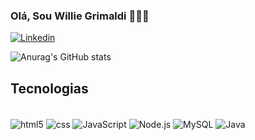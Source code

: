 
### Olá, Sou Willie Grimaldi 🧑🏻‍💻
[![Linkedin](https://img.shields.io/badge/LinkedIn-0077B5?style=for-the-badge&logo=linkedin&logoColor=white
)](https://www.linkedin.com/in/willie-grimaldi/)

![Anurag's GitHub stats](github-readme-stats-eta-rose-76.vercel.app/api?username=williesouza&show_icons=true&theme=dracula)


## Tecnologias


<div style="display: inline_block"><br/>
<img align="center" alt="html5"
 src="https://img.shields.io/badge/HTML5-E34F26?style=for-the-badge&logo=html5&logoColor=white" />
<img align="center" alt="css"
 src="https://img.shields.io/badge/CSS3-1572B6?style=for-the-badge&logo=css3&logoColor=white" />
<img align="center" alt="JavaScript"
 src="https://img.shields.io/badge/JavaScript-323330?style=for-the-badge&logo=javascript&logoColor=F7DF1E" />
<img align="center" alt="Node.js"
 src="https://img.shields.io/badge/Node.js-43853D?style=for-the-badge&logo=node.js&logoColor=white" />
<img align="center" alt="MySQL"
 src="https://img.shields.io/badge/MySQL-00000F?style=for-the-badge&logo=mysql&logoColor=white" />
<img align="center" alt="Java"
 src="https://img.shields.io/badge/Java-ED8B00?style=for-the-badge&logo=openjdk&logoColor=white" />
 </div>
